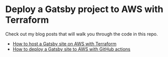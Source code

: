 # Deploy a Gatsby project to AWS with Terraform

Check out my blog posts that will walk you through the code in this repo.

- [How to host a Gatsby site on AWS with Terraform](https://www.skies.dev/blog/aws-gatsby/)
- [How to deploy a Gatsby site to AWS with GitHub actions](https://www.skies.dev/blog/aws-deploy/)

